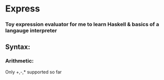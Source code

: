 # Express

### Toy expression evaluator for me to learn Haskell & basics of a langauge interpreter

## Syntax:

### Arithmetic:

Only +,-,* supported so far


